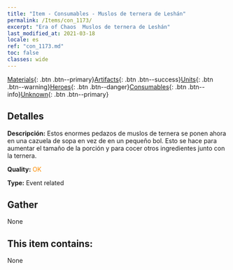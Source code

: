 ```yaml
---
title: "Item - Consumables - Muslos de ternera de Leshán"
permalink: /Items/con_1173/
excerpt: "Era of Chaos  Muslos de ternera de Leshán"
last_modified_at: 2021-03-18
locale: es
ref: "con_1173.md"
toc: false
classes: wide
---
```

 [Materials](/es/Items/){: .btn .btn--primary}[Artifacts](/es/Items/Artifacts/){: .btn .btn--success}[Units](/es/Items/Units/){: .btn .btn--warning}[Heroes](/es/Items/Heroes/){: .btn .btn--danger}[Consumables](/es/Items/Consumables/){: .btn .btn--info}[Unknown](/es/Items/Unknown/){: .btn .btn--primary}

## Detalles
 **Descripción:** Estos enormes pedazos de muslos de ternera se ponen ahora en una cazuela de sopa en vez de en un pequeño bol. Esto se hace para aumentar el tamaño de la porción y para cocer otros ingredientes junto con la ternera.

 **Quality:** <span style="color: #FF8C00">OK</span>

 **Type:** Event related

## Gather

  None

## This item contains:

  None

